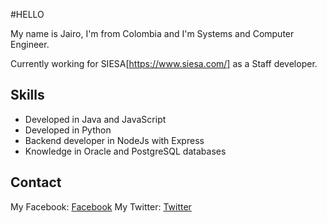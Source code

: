 #HELLO

My name is Jairo, I'm from Colombia and I'm Systems and Computer Engineer.

Currently working for SIESA[https://www.siesa.com/] as a Staff developer.

## Skills

* Developed in Java and JavaScript
* Developed in Python
* Backend developer in NodeJs with Express 
* Knowledge in Oracle and PostgreSQL databases

## Contact

My Facebook: [Facebook](https://www.facebook.com/jairoalzate.1606)
My Twitter:  [Twitter](https://twitter.com/jairoalzate2)
